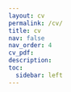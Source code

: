 ```yaml
---
layout: cv
permalink: /cv/
title: cv
nav: false
nav_order: 4
cv_pdf: 
description:
toc:
  sidebar: left
---
```

